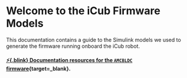 # Welcome to the iCub Firmware Models
This documentation contains a guide to the Simulink models we used to generate the firmware running
onboard the iCub robot.

#### [:zap:{.blink} Documentation resources for the `AMCBLDC` firmware](models/boards/amcbldc/webview.html){target=_blank}.
